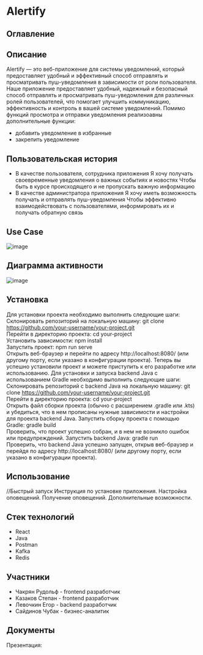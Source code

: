 # Alertify

## Оглавление

## Описание
Alertify — это веб-приложение для системы уведомлений, который предоставляет удобный и эффективный способ отправлять и просматривать пуш-уведомления в зависимости от роли пользователя. 
Наше приложение предоставляет удобный, надежный и безопасный способ отправлять и просматривать пуш-уведомления для различных ролей пользователей, что помогает улучшить коммуникацию, эффективность и контроль в вашей системе уведомлений.
Помимо функций просмотра и отправки уведомления реализоавны дополнительные функции:
- добавить уведомление в избранные
- закрепить уведомление

## Пользовательская история
- В качестве пользователя, сотрудника приложения
Я хочу получать своевременные уведомления о важных событиях и новостях
Чтобы быть в курсе происходящего и не пропускать важную информацию
- В качестве администратора приложения
Я хочу иметь возможность получать и отправлять пуш-уведомления
Чтобы эффективно взаимодействовать с пользователями, информировать их и получать обратную связь

## Use Case
![image](https://github.com/Chubak-s/qsoft/assets/112934217/a608c3ff-17e1-4e80-a5a0-3c9cc2dd55bc)

## Диаграмма активности
![image](https://github.com/Chubak-s/qsoft/assets/112934217/638718a3-9cb2-406a-bd9c-a97d4083c487)

## Установка
Для установки проекта необходимо выполнить следующие шаги:
Склонировать репозиторий на локальную машину:
git clone https://github.com/your-username/your-project.git  
Перейти в директорию проекта:
cd your-project  
Установить зависимости:
npm install  
Запустить проект:
npm run serve  
Открыть веб-браузер и перейти по адресу http://localhost:8080/ (или другому порту, если указано в конфигурации проекта).
Теперь вы успешно установили проект и можете приступить к его разработке или использованию.
Для установки и запуска backend Java с использованием Gradle необходимо выполнить следующие шаги:
Склонировать репозиторий с backend Java на локальную машину:
git clone https://github.com/your-username/your-project.git  
Перейти в директорию проекта:
cd your-project  
Открыть файл сборки проекта (обычно с расширением .gradle или .kts) и убедиться, что в нем прописаны нужные зависимости и настройки для проекта backend Java.
Запустить сборку проекта с помощью Gradle:
gradle build  
Проверить, что проект успешно собран, и в нем не возникло ошибок или предупреждений.
Запустить backend Java:
gradle run  
Проверить, что backend Java успешно запущен, открыв веб-браузер и перейдя по адресу http://localhost:8080/ (или другому порту, если указано в конфигурации проекта).



## Использование
//Быстрый запуск
Инструкция по установке приложения.
Настройка оповещений.
Получение оповещений.
Дополнительные возможности.

## Стек технологий
- React
- Java
- Postman
- Kafka
- Redis

## Участники
- Чакрян Рудольф - frontend разработчик
- Казаков Степан - frontend разработчик
- Левочкин Егор -  backend разработчик
- Сайдинов Чубак - бизнес-аналитик

## Документы
Презентация: 
